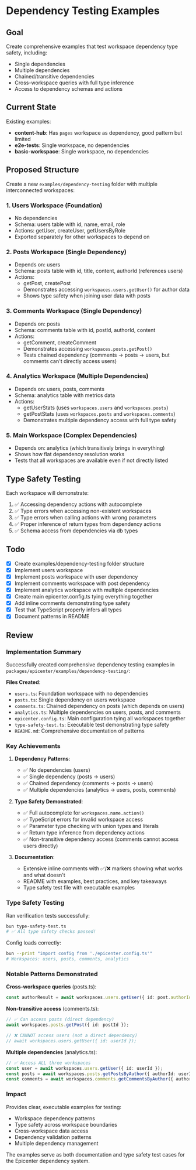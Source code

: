 # Dependency Testing Examples

## Goal

Create comprehensive examples that test workspace dependency type safety, including:
- Single dependencies
- Multiple dependencies
- Chained/transitive dependencies
- Cross-workspace queries with full type inference
- Access to dependency schemas and actions

## Current State

Existing examples:
- **content-hub**: Has `pages` workspace as dependency, good pattern but limited
- **e2e-tests**: Single workspace, no dependencies
- **basic-workspace**: Single workspace, no dependencies

## Proposed Structure

Create a new `examples/dependency-testing` folder with multiple interconnected workspaces:

### 1. Users Workspace (Foundation)
- No dependencies
- Schema: users table with id, name, email, role
- Actions: getUser, createUser, getUsersByRole
- Exported separately for other workspaces to depend on

### 2. Posts Workspace (Single Dependency)
- Depends on: users
- Schema: posts table with id, title, content, authorId (references users)
- Actions:
  - getPost, createPost
  - Demonstrates accessing `workspaces.users.getUser()` for author data
  - Shows type safety when joining user data with posts

### 3. Comments Workspace (Single Dependency)
- Depends on: posts
- Schema: comments table with id, postId, authorId, content
- Actions:
  - getComment, createComment
  - Demonstrates accessing `workspaces.posts.getPost()`
  - Tests chained dependency (comments -> posts -> users, but comments can't directly access users)

### 4. Analytics Workspace (Multiple Dependencies)
- Depends on: users, posts, comments
- Schema: analytics table with metrics data
- Actions:
  - getUserStats (uses `workspaces.users` and `workspaces.posts`)
  - getPostStats (uses `workspaces.posts` and `workspaces.comments`)
  - Demonstrates multiple dependency access with full type safety

### 5. Main Workspace (Complex Dependencies)
- Depends on: analytics (which transitively brings in everything)
- Shows how flat dependency resolution works
- Tests that all workspaces are available even if not directly listed

## Type Safety Testing

Each workspace will demonstrate:
1. ✅ Accessing dependency actions with autocomplete
2. ✅ Type errors when accessing non-existent workspaces
3. ✅ Type errors when calling actions with wrong parameters
4. ✅ Proper inference of return types from dependency actions
5. ✅ Schema access from dependencies via db types

## Todo

- [x] Create examples/dependency-testing folder structure
- [x] Implement users workspace
- [x] Implement posts workspace with user dependency
- [x] Implement comments workspace with post dependency
- [x] Implement analytics workspace with multiple dependencies
- [x] Create main epicenter.config.ts tying everything together
- [x] Add inline comments demonstrating type safety
- [x] Test that TypeScript properly infers all types
- [x] Document patterns in README

## Review

### Implementation Summary

Successfully created comprehensive dependency testing examples in `packages/epicenter/examples/dependency-testing/`:

**Files Created**:
- `users.ts`: Foundation workspace with no dependencies
- `posts.ts`: Single dependency on users workspace
- `comments.ts`: Chained dependency on posts (which depends on users)
- `analytics.ts`: Multiple dependencies on users, posts, and comments
- `epicenter.config.ts`: Main configuration tying all workspaces together
- `type-safety-test.ts`: Executable test demonstrating type safety
- `README.md`: Comprehensive documentation of patterns

### Key Achievements

1. **Dependency Patterns**:
   - ✅ No dependencies (users)
   - ✅ Single dependency (posts → users)
   - ✅ Chained dependency (comments → posts → users)
   - ✅ Multiple dependencies (analytics → users, posts, comments)

2. **Type Safety Demonstrated**:
   - ✅ Full autocomplete for `workspaces.name.action()`
   - ✅ TypeScript errors for invalid workspace access
   - ✅ Parameter type checking with union types and literals
   - ✅ Return type inference from dependency actions
   - ✅ Non-transitive dependency access (comments cannot access users directly)

3. **Documentation**:
   - Extensive inline comments with ✅/❌ markers showing what works and what doesn't
   - README with examples, best practices, and key takeaways
   - Type safety test file with executable examples

### Type Safety Testing

Ran verification tests successfully:
```bash
bun type-safety-test.ts
# ✅ All type safety checks passed!
```

Config loads correctly:
```bash
bun --print "import config from './epicenter.config.ts'"
# Workspaces: users, posts, comments, analytics
```

### Notable Patterns Demonstrated

**Cross-workspace queries** (posts.ts):
```typescript
const authorResult = await workspaces.users.getUser({ id: post.authorId });
```

**Non-transitive access** (comments.ts):
```typescript
// ✅ Can access posts (direct dependency)
await workspaces.posts.getPost({ id: postId });

// ❌ CANNOT access users (not a direct dependency)
// await workspaces.users.getUser({ id: userId });
```

**Multiple dependencies** (analytics.ts):
```typescript
// ✅ Access ALL three workspaces
const user = await workspaces.users.getUser({ id: userId });
const posts = await workspaces.posts.getPostsByAuthor({ authorId: userId });
const comments = await workspaces.comments.getCommentsByAuthor({ authorId: userId });
```

### Impact

Provides clear, executable examples for testing:
- Workspace dependency patterns
- Type safety across workspace boundaries
- Cross-workspace data access
- Dependency validation patterns
- Multiple dependency management

The examples serve as both documentation and type safety test cases for the Epicenter dependency system.
